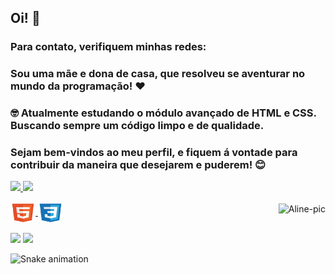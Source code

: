 ## Oi! 🤗
### Para contato, verifiquem minhas redes:

### Sou uma mãe e dona de casa, que resolveu se aventurar no mundo da programação! ❤

### 🤓 Atualmente estudando o módulo avançado de HTML e CSS. Buscando sempre um código limpo e de qualidade.

### Sejam bem-vindos ao meu perfil, e fiquem á vontade para contribuir da maneira que desejarem e puderem! 😊
 
<div>
  <a href="https://github.com/alinemozer">
  <img height="180em" src="https://github-readme-stats.vercel.app/api?username=alinemozer&show_icons=true&theme=great-gatsby&include_all_commits=true&count_private=true"/>
  <img height="180em" src="https://github-readme-stats.vercel.app/api/top-langs/?username=alinemozer&layout=compact&langs_count=6&theme=great-gatsby"/>
</div>
 
<div style="display: inline_block"><br>
  <img align="center" alt="HTML" height="30" width="40" src="https://raw.githubusercontent.com/devicons/devicon/master/icons/html5/html5-original.svg">
  <img align="center" alt="CSS" height="30" width="40" src="https://raw.githubusercontent.com/devicons/devicon/master/icons/css3/css3-original.svg">
   <img align="right" alt="Aline-pic" height="150" src="https://share-cdn.picrew.me/shareImg/org/202203/338224_vx3Im8PI.png" data-canonical-src="https://share-cdn.picrew.me/shareImg/org/202203/338224_vx3Im8PI.png" style="max-width: 100%;">
</div>
 
 <br> 

<div>
   <a href="https://www.linkedin.com/in/aline-mozer-baptista-8b9749231/" target="_blank"><img src="https://img.shields.io/badge/-linkedin-7289DA?style=for-the-badge&logo=linkedin&logoColor=white" target="_blank"></a>
  <a href ="mailto:alinemozer@gmail.com"><img src="https://img.shields.io/badge/-Gmail-%23E4405F?style=for-the-badge&logo=gmail&logoColor=white" target="_blank"></a>
  
![Snake animation](https://github.com/alinemozer/alinemozer/blob/output/github-contribution-grid-snake.svg)
</div>
